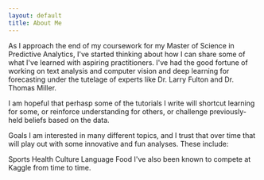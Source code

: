 ```yaml
---
layout: default
title: About Me
---
```

As I approach the end of my coursework for my Master of Science in Predictive Analytics, I've started thinking about how I can share some of what I've learned with aspiring practitioners. I've had the good fortune of working on text analysis and computer vision and deep learning for forecasting under the tutelage of experts like Dr. Larry Fulton and Dr. Thomas Miller.

I am hopeful that perhasp some of the tutorials I write will shortcut learning for some, or reinforce understanding for others, or challenge previously-held beliefs based on the data.

Goals
I am interested in many different topics, and I trust that over time that will play out with some innovative and fun analyses. These include:

Sports
Health
Culture
Language
Food
I've also been known to compete at Kaggle from time to time.
